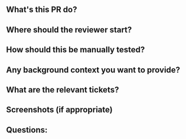 ## What's this PR do?

## Where should the reviewer start?

## How should this be manually tested?

## Any background context you want to provide?

## What are the relevant tickets?

## Screenshots (if appropriate)

## Questions:
